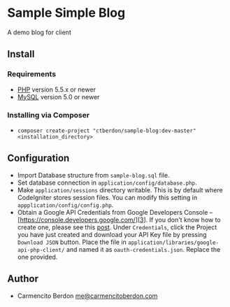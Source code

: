 # Sample Simple Blog

A demo blog for client

## Install

### Requirements

- [PHP][1] version 5.5.x or newer
- [MySQL][2] version 5.0 or newer

### Installing via Composer

- `composer create-project "ctberdon/sample-blog:dev-master" <installation_directory>`

## Configuration

- Import Database structure from `sample-blog.sql` file.
- Set database connection in `application/config/database.php`.
- Make `application/sessions` directory writable. This is by default where CodeIgniter stores session files. You can modify this setting in `appplication/config/config.php`.
- Obtain a Google API Credentials from Google Developers Console – [https://console.developers.google.com/][3]. If you don't know how to create one, please see this [post][4]. Under `Credentials`, click the Project you have just created and download your API Key file by pressing `Download JSON` button. Place the file in `application/libraries/google-api-php-client/` and named it as `oauth-credentials.json`. Replace the one provided.

## Author

- Carmencito Berdon <me@carmencitoberdon.com>

[1]: http://php.net
[2]: https://www.mysql.com/
[3]: https://console.developers.google.com/
[4]: https://developers.google.com/+/web/samples/php
